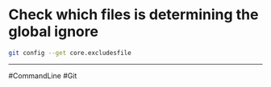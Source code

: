 # Check which files is determining the global ignore

```bash
git config --get core.excludesfile
```

---

#CommandLine #Git